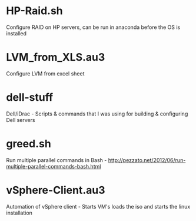 # HP-Raid.sh
Configure RAID on HP servers, can be run in anaconda before the OS is installed

# LVM_from_XLS.au3
Configure LVM from excel sheet

# dell-stuff
Dell/iDrac - Scripts & commands that I was using for building & configuring Dell servers

# greed.sh
Run multiple parallel commands in Bash - http://pezzato.net/2012/06/run-multiple-parallel-commands-bash.html

# vSphere-Client.au3
Automation of vSphere client - Starts VM's loads the iso and starts the linux installation

